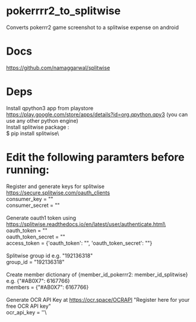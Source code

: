 # pokerrrr2_to_splitwise
Converts pokerrr2 game screenshot to a splitwise expense on android

# Docs
https://github.com/namaggarwal/splitwise

# Deps
Install qpython3 app from playstore https://play.google.com/store/apps/details?id=org.qpython.qpy3 (you can use any other python engine)\
Install splitwise package :\
$ pip install splitwise\

# Edit the following paramters before running:
Register and generate keys for splitwise https://secure.splitwise.com/oauth_clients \
consumer_key = "<obfuscated>"\
consumer_secret = "<obfuscated>"\
\
Generate oauth1 token using https://splitwise.readthedocs.io/en/latest/user/authenticate.html\
oauth_token = "<obfuscated>"\
oauth_token_secret = "<obfuscated>"\
access_token = {'oauth_token': "<obfuscated>", 'oauth_token_secret': "<obfuscated>"}\
\
Splitwise group id e.g. "192136318"\
group_id = "192136318"\
\
Create member dictionary of {member_id_pokerrr2: member_id_splitwise} e.g. {"#AB0X7": 6167766}\
members = {"#AB0X7": 6167766}\
\
Generate OCR API Key at https://ocr.space/OCRAPI "Register here for your free OCR API key"\
ocr_api_key = '<obfuscated>'\
